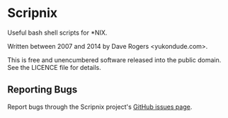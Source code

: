 Scripnix
========

Useful bash shell scripts for *NIX.

Written between 2007 and 2014 by Dave Rogers <yukondude.com>.

This is free and unencumbered software released into the public domain.
See the LICENCE file for details.

Reporting Bugs
--------------

Report bugs through the Scripnix project's
[GitHub issues page](https://github.com/yukondude/Scripnix/issues).
